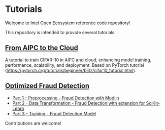 # Tutorials
Welcome to Intel Open Ecosystem reference code repository! 

This repository is intended to provide several tutorials

## [From AIPC to the Cloud]([https://github.com/intel/open-ecosystem-ref-code/tree/main/Optimized%20Fraud%20Detection](https://github.com/intel/open-ecosystem-ref-code/tree/main/From-AIPC-to-Cloud))

A tutorial to train CIFAR-10 in AIPC and cloud, enhancing model training, performance, scalability, and deployment. Based on PyTorch tutorial (https://pytorch.org/tutorials/beginner/blitz/cifar10_tutorial.html).

## [Optimized Fraud Detection](https://github.com/intel/open-ecosystem-ref-code/tree/main/Optimized%20Fraud%20Detection)
* [Part 1 - Preprocessing - Fraud Detection with Modlin](https://www.intel.com/content/www/us/en/developer/articles/technical/fraud-detection-with-distribution-of-modin.html)
* [Part 2 - Data Transformation - Fraud Detection with extension for SciKit-Learn](https://www.intel.com/content/www/us/en/developer/articles/technical/fraud-detection-with-extension-for-scikit-learn.html)
* [Part 3 - Training - Fraud Detection Model](https://www.intel.com/content/www/us/en/developer/articles/technical/train-fraud-detection-model-extension-scikit-learn.html)

Contributions are welcome!
